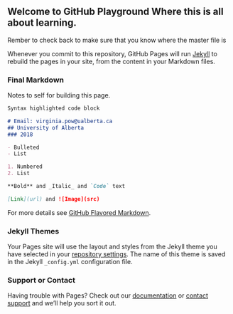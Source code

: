 ## Welcome to GitHub Playground Where this is all about learning. 

Rember to check back to make sure that you know where the master file is

Whenever you commit to this repository, GitHub Pages will run [Jekyll](https://jekyllrb.com/) to rebuild the pages in your site, from the content in your Markdown files.

### Final Markdown

Notes to self for building this page.

```markdown
Syntax highlighted code block

# Email: virginia.pow@ualberta.ca
## University of Alberta
### 2018

- Bulleted
- List

1. Numbered
2. List

**Bold** and _Italic_ and `Code` text

[Link](url) and ![Image](src)
```

For more details see [GitHub Flavored Markdown](https://guides.github.com/features/mastering-markdown/).

### Jekyll Themes

Your Pages site will use the layout and styles from the Jekyll theme you have selected in your [repository settings](https://github.com/VirginiaPow/virginiapow/settings). The name of this theme is saved in the Jekyll `_config.yml` configuration file.

### Support or Contact

Having trouble with Pages? Check out our [documentation](https://help.github.com/categories/github-pages-basics/) or [contact support](https://github.com/contact) and we’ll help you sort it out.
